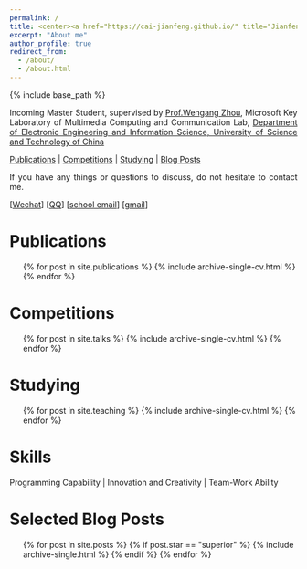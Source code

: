 ```yaml
---
permalink: /
title: <center><a href="https://cai-jianfeng.github.io/" title="Jianfeng Cai">Jianfeng Cai (蔡建峰)</a></center>
excerpt: "About me"
author_profile: true
redirect_from: 
  - /about/
  - /about.html
---
```


{% include base_path %}

<p style="text-align:justify; text-justify:inter-ideograph;">Incoming Master Student, supervised by <a href="http://staff.ustc.edu.cn/~zhwg/index.html" title="Wengang Zhou" target="_blank">Prof.Wengang Zhou</a>,
Microsoft Key Laboratory of Multimedia Computing and Communication Lab, 
<a href="https://eeis.ustc.edu.cn/main.htm" title="eeis-ustc" target="_blank">Department of Electronic Engineering and Information Science, University of Science and Technology of China</a></p>

<p style="text-align:justify; text-justify:inter-ideograph;"><a href="https://cai-jianfeng.github.io/publications/" title="publications">Publications</a> | <a href="https://cai-jianfeng.github.io/talks/" title="competitions">Competitions</a> | <a href="https://cai-jianfeng.github.io/teaching/" title="studying">Studying</a> | <a href="https://cai-jianfeng.github.io/year-archive/" title="blog">Blog Posts</a></p>

<p style="text-align:justify; text-justify:inter-ideograph;">If you have any things or questions to discuss, do not hesitate to contact me.</p>

[[Wechat](/images/wechat.jpg)] [[QQ](/images/qq.jpg)] [<a href="mailto:jfcai_1@stu.xidian.edu.cn" title="publications">school email</a>] [<a href="mailto:cjf1622613693@gmail.com" title="publications">gmail</a>]

Publications
======
  <ul>{% for post in site.publications %}
    {% include archive-single-cv.html %}
  {% endfor %}</ul>

Competitions
======
  <ul>{% for post in site.talks %}
    {% include archive-single-cv.html %}
  {% endfor %}</ul>

Studying
======
  <ul>{% for post in site.teaching %}
    {% include archive-single-cv.html %}
  {% endfor %}</ul>

Skills
======
<p style="text-align:justify; text-justify:inter-ideograph;">Programming Capability | Innovation and Creativity | Team-Work Ability</p>

Selected Blog Posts
======

<ul>{% for post in site.posts %}
    {% if post.star == "superior" %}
         {% include archive-single.html %}
    {% endif %}
  {% endfor %}</ul>
